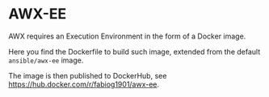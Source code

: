 # AWX-EE

AWX requires an Execution Environment in the form of a Docker image.

Here you find the Dockerfile to build such image, extended from the default `ansible/awx-ee` image.

The image is then published to DockerHub, see <https://hub.docker.com/r/fabiog1901/awx-ee>.
